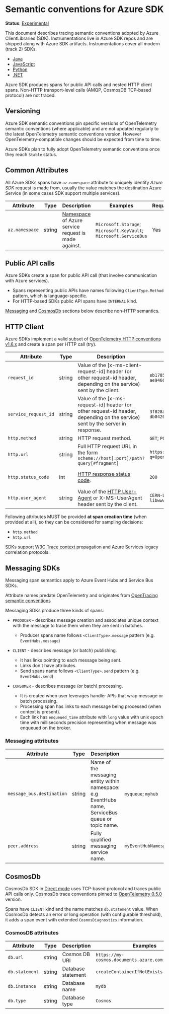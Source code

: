 # Semantic conventions for Azure SDK

**Status**: [Experimental](../../../document-status.md)

This document describes tracing semantic conventions adopted by Azure ClientLibraries (SDK). Instrumentations live in Azure SDK repos and are shipped along with Azure SDK artifacts. Instrumentations cover all modern (track 2) SDKs.

- [Java](https://github.com/Azure/azure-sdk-for-java/tree/main/sdk/core/azure-core-tracing-opentelemetry)
- [JavaScript](https://github.com/Azure/azure-sdk-for-js/tree/main/sdk/core/core-tracing)
- [Python](https://github.com/Azure/azure-sdk-for-python/tree/main/sdk/core/azure-core-tracing-opentelemetry)
- [.NET](https://github.com/Azure/azure-sdk-for-net/blob/5ce907df6490e68c2e632d97048a6b6ee95c01f0/sdk/core/Azure.Core/samples/Diagnostics.md#activitysource-support)

Azure SDK produces spans for public API calls and nested HTTP client spans. Non-HTTP transport-level calls (AMQP, CosmosDB TCP-based protocol) are not traced.

## Versioning

Azure SDK semantic conventions pin specific versions of OpenTelemetry semantic conventions (where applicable) and are not updated regularly to the latest OpenTelemetry semantic conventions version. However OpenTelemetry-compatible changes should be expected from time to time.

Azure SDKs plan to fully adopt OpenTelemetry semantic conventions once they reach `Stable` status.

## Common Attributes

All Azure SDKs spans have `az.namespace` attribute to uniquely identify *Azure SDK* request is made from, usually the value matches the destination Azure Service (in some cases SDK support multiple services).

<!-- semconv azure.sdk -->
| Attribute  | Type | Description  | Examples  | Required |
|---|---|---|---|---|
| `az.namespace` | string | [Namespace](https://docs.microsoft.com/azure/azure-resource-manager/management/azure-services-resource-providers) of Azure service request is made against. | `Microsoft.Storage`; `Microsoft.KeyVault`; `Microsoft.ServiceBus` | Yes |
<!-- endsemconv -->

## Public API calls

Azure SDKs create a span for public API call (that involve communication with Azure services).

- Spans representing public APIs have names following `ClientType.Method` pattern, which is language-specific.
- For HTTP-based SDKs public API spans have `INTERNAL` kind.

[Messaging](#messaging-sdks) and [CosmosDb](#cosmosdb) sections below describe non-HTTP semantics.

## HTTP Client

Azure SDKs implement a valid subset of [OpenTelemetry HTTP conventions v1.6.x](https://github.com/open-telemetry/opentelemetry-specification/blob/v1.8.0/specification/trace/semantic_conventions/http.md) and create a span per HTTP call (try).

<!-- semconv azure.sdk.http -->
| Attribute  | Type | Description  | Examples  | Required |
|---|---|---|---|---|
| `request_id` | string | Value of the [x-ms-client-request-id] header (or other request-id header, depending on the service) sent by the client. | `eb178587-c05a-418c-a695-ae9466c5303c` | Yes |
| `service_request_id` | string | Value of the [x-ms-request-id]  header (or other request-id header, depending on the service) sent by the server in response. | `3f828ae5-ecb9-40ab-88d9-db0420af30c6` | Yes |
| `http.method` | string | HTTP request method. | `GET`; `POST`; `HEAD` | Yes |
| `http.url` | string | Full HTTP request URL in the form `scheme://host[:port]/path?query[#fragment]` | `https://www.foo.bar/search?q=OpenTelemetry#SemConv` | Yes |
| `http.status_code` | int | [HTTP response status code](https://tools.ietf.org/html/rfc7231#section-6). | `200` | If and only if one was received/sent. |
| `http.user_agent` | string | Value of the [HTTP User-Agent](https://tools.ietf.org/html/rfc7231#section-5.5.3) or X-MS-UserAgent header sent by the client. | `CERN-LineMode/2.15 libwww/2.17b3` | Yes |

Following attributes MUST be provided **at span creation time** (when provided at all), so they can be considered for sampling decisions:

* `http.method`
* `http.url`
<!-- endsemconv -->

SDKs support [W3C Trace context](https://w3c.github.io/trace-context/) propagation and Azure Services legacy correlation protocols.

## Messaging SDKs

Messaging span semantics apply to Azure Event Hubs and Service Bus SDKs.

Attribute names predate OpenTelemetry and originates from [OpenTracing semantic conventions](https://opentracing.io/specification/conventions/)

Messaging SDKs produce three kinds of spans:

- `PRODUCER` - describes message creation and associates unique context with the message to trace them when they are sent in batches.
  - Producer spans name follows `<ClientType>.message` pattern (e.g. `EventHubs.message`)

- `CLIENT` - describes message (or batch) publishing.
  - It has links pointing to each message being sent.
  - Links don't have attributes.
  - Send spans name follows `<ClientType>.send` pattern (e.g. `EventHubs.send`)

- `CONSUMER` - describes message (or batch) processing.
  - It is created when user leverages handler APIs that wrap message or batch processing.
  - Processing span has links to each message being processed (when context is present).
  - Each link has `enqueued_time` attribute with `long` value with unix epoch time with milliseconds precision representing when message was enqueued on the broker.

### Messaging attributes

<!-- semconv azure.sdk.messaging -->
| Attribute  | Type | Description  | Examples  | Required |
|---|---|---|---|---|
| `message_bus.destination` | string | Name of the messaging entity within namespace: e.g EventHubs name, ServiceBus queue or topic name. | `myqueue`; `myhub` | Yes |
| `peer.address` | string | Fully qualified messaging service name. | `myEventHubNamespace.servicebus.windows.net` | Yes |
<!-- endsemconv -->

## CosmosDb

CosmosDb SDK in [Direct mode](https://docs.microsoft.com/azure/cosmos-db/sql/sql-sdk-connection-modes#available-connectivity-modes) uses TCP-based protocol and traces public API calls only.
CosmosDb trace conventions pinned to [OpenTelemetry 0.5.0](https://github.com/open-telemetry/opentelemetry-specification/blob/v0.5.0/specification/trace/semantic_conventions/database.md) version.

Spans have `CLIENT` kind and the name matches `db.statement` value. When CosmosDb detects an error or long operation (with configurable threshold), it adds a span event with extended `CosmosDiagnostics` information.

### CosmosDB attributes

<!-- semconv azure.sdk.cosmos -->
| Attribute  | Type | Description  | Examples  | Required |
|---|---|---|---|---|
| `db.url` | string | Cosmos DB URI | `https://my-cosmos.documents.azure.com:443/` | Yes |
| `db.statement` | string | Database statement | `createContainerIfNotExists.myContainer` | Yes |
| `db.instance` | string | Database name | `mydb` | Yes |
| `db.type` | string | Database type | `Cosmos` | Yes |
<!-- endsemconv -->